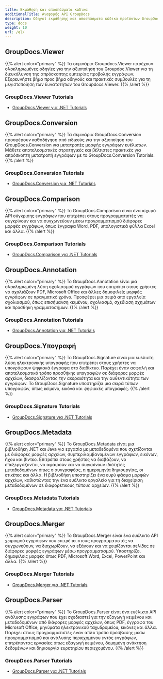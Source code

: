 ```yaml
---
title: Εκμάθηση και αποσπάσματα κώδικα
additionalTitle: Αναφορές API GroupDocs
description: Οδηγοί εκμάθησης και αποσπάσματα κώδικα προϊόντων GroupDocs όπως GroupDocs.Viewer, GroupDocs.Annotation, GroupDocs.Conversion και άλλα προϊόντα.
type: docs
weight: 10
url: /el/
---
```


## GroupDocs.Viewer
{{% alert color="primary" %}}
Τα σεμινάρια Groupdocs.Viewer παρέχουν ολοκληρωμένες οδηγίες για την αξιοποίηση του Groupdoc.Viewer για τη διευκόλυνση της απρόσκοπτης εμπειρίας προβολής εγγράφων. Εξερευνήστε βήμα προς βήμα οδηγούς και πρακτικές συμβουλές για τη μεγιστοποίηση των δυνατοτήτων του Groupdocs.Viewer.
{{% /alert %}}

### GroupDocs.Viewer Tutorials
- [GroupDocs.Viewer για .NET Tutorials](../viewer/el/net/)


## GroupDocs.Conversion
{{% alert color="primary" %}}
Τα σεμινάρια GroupDocs.Conversion προσφέρουν καθοδήγηση από ειδικούς για την αξιοποίηση του GroupDocs.Conversion για μετατροπές μορφής εγγράφων ευέλικτων. Μάθετε αποτελεσματικές στρατηγικές και βέλτιστες πρακτικές για απρόσκοπτη μετατροπή εγγράφων με το GroupDocs.Conversion Tutorials.
{{% /alert %}}

### GroupDocs.Conversion Tutorials
- [GroupDocs.Conversion για .NET Tutorials](../conversion/el/net/)


## GroupDocs.Comparison
{{% alert color="primary" %}}
Το GroupDocs.Comparison είναι ένα ισχυρό API σύγκρισης εγγράφων που επιτρέπει στους προγραμματιστές να συγκρίνουν και να συγχωνεύουν μέσω προγραμματισμού διάφορες μορφές εγγράφων, όπως έγγραφα Word, PDF, υπολογιστικά φύλλα Excel και άλλα.
{{% /alert %}}

### GroupDocs.Comparison Tutorials
- [GroupDocs.Comparison για .NET Tutorials](../comparison/el/net/)


## GroupDocs.Annotation
{{% alert color="primary" %}}
Το GroupDocs.Annotation είναι μια ολοκληρωμένη λύση σχολιασμού εγγράφων που επιτρέπει στους χρήστες να σχολιάζουν PDF, Microsoft Office και άλλες δημοφιλείς μορφές εγγράφων σε πραγματικό χρόνο. Προσφέρει μια σειρά από εργαλεία σχολιασμού, όπως επισήμανση κειμένου, σχολιασμό, σχεδίαση σχημάτων και προσθήκη γραμματοσήμων.
{{% /alert %}}

### GroupDocs.Annotation Tutorials
- [GroupDocs.Annotation για .NET Tutorials](../annotation/el/net/)


## GroupDocs.Υπογραφή
{{% alert color="primary" %}}
Το GroupDocs.Signature είναι μια ευέλικτη λύση ηλεκτρονικής υπογραφής που επιτρέπει στους χρήστες να υπογράφουν ψηφιακά έγγραφα στο διαδίκτυο. Παρέχει έναν ασφαλή και αποτελεσματικό τρόπο προσθήκης υπογραφών σε διάφορες μορφές αρχείων, διασφαλίζοντας την ακεραιότητα και την αυθεντικότητα των εγγράφων. Το GroupDocs.Signature υποστηρίζει μια σειρά τύπων υπογραφών, όπως κείμενο, εικόνα και ψηφιακές υπογραφές.
{{% /alert %}}

### GroupDocs.Signature Tutorials
- [GroupDocs.Signature για .NET Tutorials](../signature/el/net/)


## GroupDocs.Metadata
{{% alert color="primary" %}}
Το GroupDocs.Metadata είναι μια βιβλιοθήκη .NET και Java για εργασία με μεταδεδομένα που σχετίζονται με διάφορες μορφές αρχείων, συμπεριλαμβανομένων εγγράφων, εικόνων, ήχου και βίντεο. Επιτρέπει στους χρήστες να διαβάζουν, να επεξεργάζονται, να αφαιρούν και να συγκρίνουν ιδιότητες μεταδεδομένων όπως ο συγγραφέας, η ημερομηνία δημιουργίας, οι ετικέτες και άλλα. Η βιβλιοθήκη υποστηρίζει ένα ευρύ φάσμα μορφών αρχείων, καθιστώντας την ένα ευέλικτο εργαλείο για τη διαχείριση μεταδεδομένων σε διαφορετικούς τύπους αρχείων.
{{% /alert %}}

### GroupDocs.Metadata Tutorials
- [GroupDocs.Metadata για .NET Tutorials](../metadata/el/net/)


## GroupDocs.Merger
{{% alert color="primary" %}}
Το GroupDocs.Merger είναι ένα ευέλικτο API χειρισμού εγγράφων που επιτρέπει στους προγραμματιστές να συγχωνεύουν, να διαχωρίζουν, να εξάγουν και να χειρίζονται σελίδες σε διάφορες μορφές εγγράφων μέσω προγραμματισμού. Υποστηρίζει δημοφιλείς μορφές όπως PDF, Microsoft Word, Excel, PowerPoint και άλλα.
{{% /alert %}}

### GroupDocs.Merger Tutorials
- [GroupDocs.Merger για .NET Tutorials](../merger/el/net/)


## GroupDocs.Parser
{{% alert color="primary" %}}
Το GroupDocs.Parser είναι ένα ευέλικτο API ανάλυσης εγγράφων που έχει σχεδιαστεί για την εξαγωγή κειμένου και μεταδεδομένων από διάφορες μορφές αρχείων, όπως PDF, έγγραφα του Microsoft Office, μηνύματα ηλεκτρονικού ταχυδρομείου, εικόνες και άλλα. Παρέχει στους προγραμματιστές έναν απλό τρόπο πρόσβασης μέσω προγραμματισμού και ανάλυσης περιεχομένου εντός εγγράφων, επιτρέποντας εργασίες όπως εξαγωγή κειμένου, δομημένη ανάκτηση δεδομένων και δημιουργία ευρετηρίου περιεχομένου.
{{% /alert %}}

### GroupDocs.Parser Tutorials
- [GroupDocs.Parser για .NET Tutorials](../parser/el/net/)